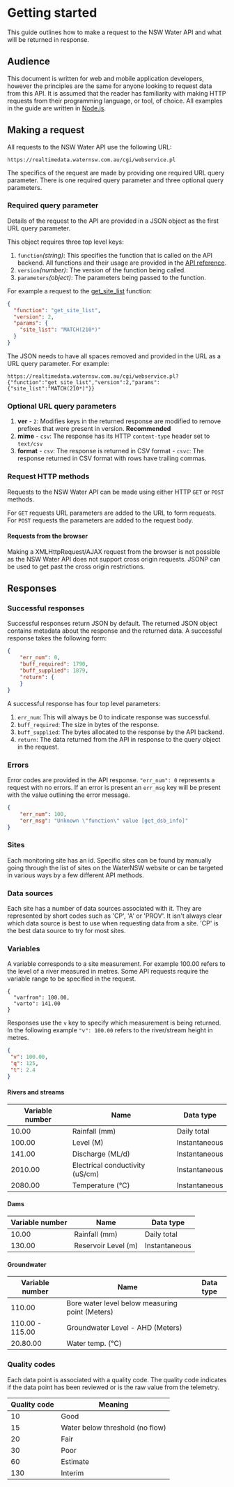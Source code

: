 # Getting started

This guide outlines how to make a request to the NSW Water API and what will be returned in response.

## Audience

This document is written for web and mobile application developers, however the principles are the same for anyone looking to request data from this API. It is assumed that the reader has familiarity with making HTTP requests from their programming language, or tool, of choice. All examples in the guide are written in [Node.js](https://nodejs.org/).

## Making a request

All requests to the NSW Water API use the following URL:

`https://realtimedata.waternsw.com.au/cgi/webservice.pl`

The specifics of the request are made by providing one required URL query parameter. There is one required query parameter and three optional query parameters.

### Required query parameter

Details of the request to the API are provided in a JSON object as the first URL query parameter.

This object requires three top level keys:

  1. `function`_(string)_: This specifies the function that is called on the API backend. All functions and their usage are provided in the [API reference](/api-reference.md).
  2. `version`_(number)_:  The version of the function being called.
  3. `parameters`_(object)_: The parameters being passed to the function.
  
  For example a request to the [get_site_list](/api-reference.md#get_site_list) function:
  
  ```JSON
  {
    "function": "get_site_list",
    "version": 2,
    "params": {
      "site_list": "MATCH(210*)"
    }
  }
  ```
  The JSON needs to have all spaces removed and provided in the URL as a URL query parameter. For example:
  
 ```
 https://realtimedata.waternsw.com.au/cgi/webservice.pl?{"function":"get_site_list","version":2,"params":{"site_list":"MATCH(210*)"}}
 ```

### Optional URL query parameters

  1. **ver**
    - `2`: Modifies keys in the returned response are modified to remove prefixes that were present in version. **Recommended**
  2. **mime**
    - `csv`: The response has its HTTP `content-type` header set to `text/csv`
  3. **format**
    - `csv`: The response is returned in CSV format
    - `csvc`: The response returned in CSV format with rows have trailing commas.

### Request HTTP methods

Requests to the NSW Water API can be made using either HTTP `GET` or `POST` methods.

For `GET` requests URL parameters are added to the URL to form requests. For `POST` requests the parameters are added to the request body.

#### Requests from the browser

Making a XMLHttpRequest/AJAX request from the browser is not possible as the NSW Water API does not support cross origin requests. JSONP can be used to get past the cross origin restrictions.

## Responses

### Successful responses

Successful responses return JSON by default. The returned JSON object contains metadata about the response and the returned data. A successful response takes the following form:

```JSON
{
    "err_num": 0,
    "buff_required": 1790,
    "buff_supplied": 1879,
    "return": {
    }
}
```

A successful response has four top level parameters:

  1. `err_num`: This will always be 0 to indicate response was successful.
  2. `buff_required`: The size in bytes of the response.
  3. `buff_supplied`: The bytes allocated to the response by the API backend.
  4. `return`: The data returned from the API in response to the query object in the request.

### Errors

Error codes are provided in the API response. `"err_num": 0` represents a request with no errors. If an error is present an `err_msg` key will be present with the value outlining the error message.

```JSON
{
    "err_num": 100,
    "err_msg": "Unknown \"function\" value [get_dsb_info]"
}
```

### Sites

Each monitoring site has an id. Specific sites can be found by manually going through the list of sites on the WaterNSW website or can be targeted in various ways by a few different API methods.

### Data sources

Each site has a number of data sources associated with it. They are represented by short codes such as 'CP', 'A' or 'PROV'. It isn't always clear which data source is best to use when requesting data from a site. 'CP' is the best data source to try for most sites.

### Variables

A variable corresponds to a site measurement. For example 100.00 refers to the level of a river measured in metres. Some API requests require the variable range to be specified in the request.

```
{
  "varfrom": 100.00,
  "varto": 141.00
}

```

Responses use the `v` key to specify which measurement is being returned. In the following example `"v": 100.00` refers to the river/stream height in metres.

 ```JSON
 {
  "v": 100.00,
  "q": 125,
  "t": 2.4
 }
 ```

#### Rivers and streams

| Variable number | Name                            | Data type     |
|-----------------|---------------------------------|---------------|
| 10.00           | Rainfall (mm)                   | Daily total   |
| 100.00          | Level (M)                       | Instantaneous |
| 141.00          | Discharge (ML/d)                | Instantaneous |
| 2010.00         | Electrical conductivity (uS/cm) | Instantaneous |
| 2080.00         | Temperature (&deg;C)            | Instantaneous |

#### Dams

| Variable number | Name                | Data type     |
|-----------------|---------------------|---------------|
| 10.00           | Rainfall (mm)       | Daily total   |
| 130.00          | Reservoir Level (m) | Instantaneous |

#### Groundwater

| Variable number | Name                                            | Data type |
|-----------------|-------------------------------------------------|-----------|
| 110.00          | Bore water level below measuring point (Meters) |           |
| 110.00 - 115.00 | Groundwater Level - AHD (Meters)                |           |
| 20.80.00        | Water temp. (&deg;C)                            |           |

### Quality codes

Each data point is associated with a quality code. The quality code indicates if the data point has been reviewed or is the raw value from the telemetry.

|Quality code | Meaning                        |
|-------------|--------------------------------|
| 10          | Good                           |
| 15          | Water below threshold (no flow)|
| 20          | Fair                           |
| 30          | Poor                           |
| 60          | Estimate                       |
| 130         | Interim                        |

